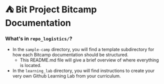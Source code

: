 # :tent: Bit Project Bitcamp Documentation

### What's in `repo_logistics/`?

* In the `sample-camp` directory, you will find a template subdirectory for how each Bitcamp documentation should be structured.
  * This README.md file will give a brief overview of where everything is located.
* In the `learning_lab` directory, you will find instructions to create your very own Github Learning Lab from your curriculum.

